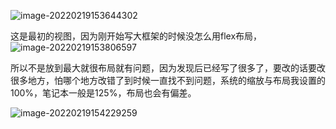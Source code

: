 ![image-20220219153644302](C:\Users\123\AppData\Roaming\Typora\typora-user-images\image-20220219153644302.png)

这是最初的视图，因为刚开始写大框架的时候没怎么用flex布局，![image-20220219153806597](C:\Users\123\AppData\Roaming\Typora\typora-user-images\image-20220219153806597.png)

​		所以不是放到最大就很布局就有问题，因为发现后已经写了很多了，要改的话要改很多地方，怕哪个地方改错了到时候一直找不到问题，系统的缩放与布局我设置的100%，笔记本一般是125%，布局也会有偏差。

![image-20220219154229259](C:\Users\123\AppData\Roaming\Typora\typora-user-images\image-20220219154229259.png)

